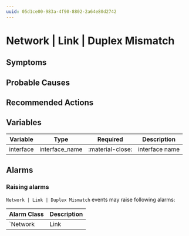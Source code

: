 ```yaml
---
uuid: 05d1ce00-983a-4f90-8802-2a64e80d2742
---
```

# Network | Link | Duplex Mismatch

## Symptoms

## Probable Causes

## Recommended Actions

## Variables

Variable | Type | Required | Description
--- | --- | --- | ---
interface | interface_name | :material-close: | interface name

## Alarms

### Raising alarms

`Network | Link | Duplex Mismatch` events may raise following alarms:

Alarm Class | Description
--- | ---
`Network | Link | Duplex Mismatch` | dispose
